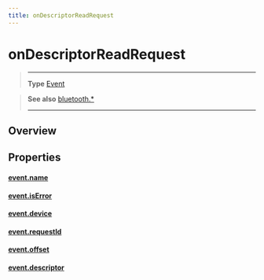 ```yaml
---
title: onDescriptorReadRequest
---
```

# onDescriptorReadRequest

> --------------------- ------------------------------------------------------------------------------------------
> __Type__              [Event](https://docs.coronalabs.com/api/type/Event.html)


> __See also__          [bluetooth.*](/plugin/bluetooth/)
> --------------------- ------------------------------------------------------------------------------------------

## Overview

## Properties

#### [event.name](/plugin/bluetooth/type/Server/event/onDescriptorReadRequest/name)

#### [event.isError](/plugin/bluetooth/type/Server/event/onDescriptorReadRequest/isError)

#### [event.device](/plugin/bluetooth/type/Server/event/onDescriptorReadRequest/device)

#### [event.requestId](/plugin/bluetooth/type/Server/event/onDescriptorReadRequest/requestId)

#### [event.offset](/plugin/bluetooth/type/Server/event/onDescriptorReadRequest/offset)

#### [event.descriptor](/plugin/bluetooth/type/Server/event/onDescriptorReadRequest/descriptor)
